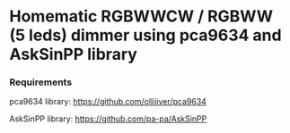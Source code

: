 # Homematic RGBWWCW / RGBWW (5 leds) dimmer using pca9634 and AskSinPP library

### Requirements

pca9634 library: https://github.com/olliiiver/pca9634

AskSinPP library: https://github.com/pa-pa/AskSinPP

